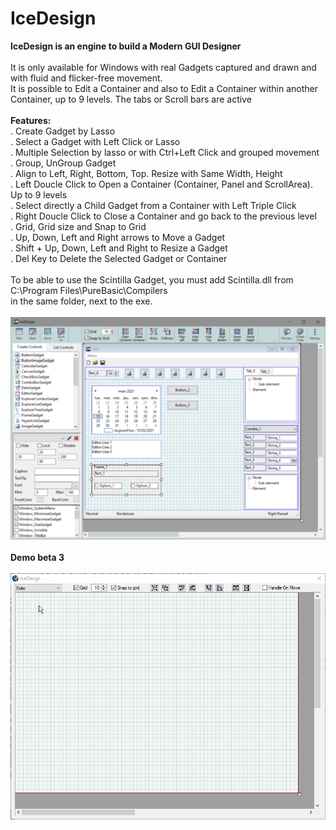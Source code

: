 # IceDesign

__IceDesign is an engine to build a Modern GUI Designer__<br>
<br>
It is only available for Windows with real Gadgets captured and drawn and with fluid and flicker-free movement.<br>
It is possible to Edit a Container and also to Edit a Container within another Container, up to 9 levels. The tabs or Scroll bars are active<br>
<br>
__Features:__<br>
. Create Gadget by Lasso<br>
. Select a Gadget with Left Click or Lasso<br>
. Multiple Selection by lasso or with Ctrl+Left Click and grouped movement<br>
. Group, UnGroup Gadget<br>
. Align to Left, Right, Bottom, Top. Resize with Same Width, Height<br>
. Left Doucle Click to Open a Container (Container, Panel and ScrollArea). Up to 9 levels<br>
. Select directly a Child Gadget from a Container with Left Triple Click<br>
. Right Doucle Click to Close a Container and go back to the previous level<br>
. Grid, Grid size and Snap to Grid<br>
. Up, Down, Left and Right arrows to Move a Gadget<br>
. Shift + Up, Down, Left and Right to Resize a Gadget<br>
. Del Key to Delete the Selected Gadget or Container<br>
<br>
To be able to use the Scintilla Gadget, you must add Scintilla.dll from C:\Program Files\PureBasic\Compilers<br>
in the same folder, next to the exe.<br>
<br>
![Alt text](/Images/IceDesign_2021-03-13.png?raw=true "IceDesign")<br><br>
__Demo beta 3__<br><br>
![Alt text](/gif_demo/IceDesign_Beta2_demo.gif?raw=true "IceDesign")<br>
